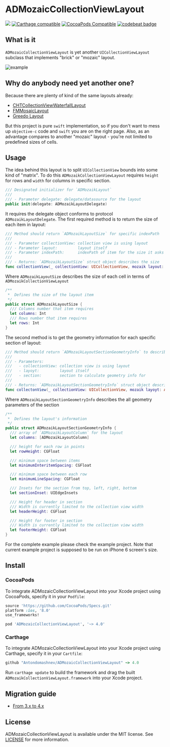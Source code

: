 # ADMozaicCollectionViewLayout

![](https://travis-ci.org/Antondomashnev/ADMozaicCollectionViewLayout.svg?branch=master)
[![Carthage compatible](https://img.shields.io/badge/Carthage-compatible-4BC51D.svg?style=flat)](https://github.com/Carthage/Carthage)
[![CocoaPods Compatible](https://img.shields.io/cocoapods/v/ADMozaicCollectionViewLayout.svg)](https://img.shields.io/cocoapods/v/ADMozaicCollectionViewLayout.svg)
[![codebeat badge](https://codebeat.co/badges/17a86057-b1be-497d-886a-c9cfdb17da10)](https://codebeat.co/projects/github-com-antondomashnev-admozaiccollectionviewlayout)

## What is it
`ADMozaicCollectionViewLayout` is yet another `UICollectionViewLayout` subclass that implements "brick" or "mozaic"
 layout.

![example](https://api.monosnap.com/rpc/file/download?id=CYs5aVmUdljqghadNwyYd1aVVSBh6d)

## Why do anybody need yet another one?
Because there are plenty of kind of the same layouts already:
* [CHTCollectionViewWaterfallLayout](https://travis-ci.org/Antondomashnev/ADPuzzleAnimation.svg?branch=master)
* [FMMosaicLayout](https://github.com/fmitech/FMMosaicLayout)
* [Greedo Layout](https://github.com/500px/greedo-layout-for-ios)

But this project is pure `swift` implementation, so if you don't want to mess up `objective-c` code and `swift` you are on the right page. Also, as an advantage compares to another "mozaic" layout - you're not limited to predefined sizes of cells.

## Usage

The idea behind this layout is to split `UICollectionView` bounds into some kind of "matrix".
To do this `ADMozaikCollectionViewLayout` requires `height` for rows and `width` for columns in specific section.
```swift
/// Designated initializer for `ADMozaikLayout`
///
/// - Parameter delegate: delegate/datasource for the layout
public init(delegate: ADMozaikLayoutDelegate)
```

It requires the delegate object conforms to protocol `ADMozaikLayoutDelegate`.
The first required method is to return the size of each item in layout:
```swift
/// Method should return `ADMozaikLayoutSize` for specific indexPath
///
/// - Parameter collectionView: collection view is using layout
/// - Parameter layout:         layout itself
/// - Parameter indexPath:      indexPath of item for the size it asks for
///
/// - Returns: `ADMozaikLayoutSize` struct object describes the size
func collectionView(_ collectionView: UICollectionView, mozaik layout: ADMozaikLayout, mozaikSizeForItemAt indexPath: IndexPath) -> ADMozaikLayoutSize
```

Where `ADMozaikLayoutSize` describes the size of each cell in terms of `ADMozaikCollectionViewLayout`
```swift
/**
 *  Defines the size of the layout item
 */
public struct ADMozaikLayoutSize {
  /// Columns number that item requires
  let columns: Int
  /// Rows number that item requires
  let rows: Int
}
```

The second method is to get the geometry information for each specific section of layout:
```swift
/// Method should return `ADMozaikLayoutSectionGeometryInfo` to describe specific section's geometry
///
/// - Parameters:
///   - collectionView: collection view is using layout
///   - layoyt:         layout itself
///   - section:        section to calculate geometry info for
///
/// - Returns: `ADMozaikLayoutSectionGeometryInfo` struct object describes the section's geometry
func collectonView(_ collectionView: UICollectionView, mozaik layoyt: ADMozaikLayout, geometryInfoFor section: ADMozaikLayoutSection) -> ADMozaikLayoutSectionGeometryInfo
```

Where `ADMozaikLayoutSectionGeometryInfo` describes the all geometry parameters of the section
```swift
/**
 *  Defines the layout's information
 */
public struct ADMozaikLayoutSectionGeometryInfo {
  /// array of `ADMozaikLayoutColumn` for the layout
  let columns: [ADMozaikLayoutColumn]

  /// height for each row in points
  let rowHeight: CGFloat

  /// minimum space between items
  let minimumInteritemSpacing: CGFloat

  /// minimum space between each row
  let minimumLineSpacing: CGFloat

  /// Insets for the section from top, left, right, bottom
  let sectionInset: UIEdgeInsets

  /// Height for header in section
  /// Width is currently limited to the collection view width
  let headerHeight: CGFloat

  /// Height for footer in section
  /// Width is currently limited to the collection view width
  let footerHeight: CGFloat
}
```

For the complete example please check the example project. Note that current example project is supposed to be run on iPhone 6 screen's size.

## Install

### CocoaPods

To integrate ADMozaicCollectionViewLayout into your Xcode project using CocoaPods, specify it in your `Podfile`:

```ruby
source 'https://github.com/CocoaPods/Specs.git'
platform :ios, '8.0'
use_frameworks!

pod 'ADMozaicCollectionViewLayout', '~> 4.0'
```
### Carthage

To integrate ADMozaicCollectionViewLayout into your Xcode project using Carthage, specify it in your `Cartfile`:

```ruby
github "Antondomashnev/ADMozaicCollectionViewLayout" ~> 4.0
```

Run `carthage update` to build the framework and drag the built `ADMozaikCollectionViewLayout.framework` into your Xcode project.

## Migration guide

* [From 3.x to 4.x](./Docs/4_Migration_guide.md)

## License

ADMozaicCollectionViewLayout is available under the MIT license. See [LICENSE](LICENSE) for more information.
